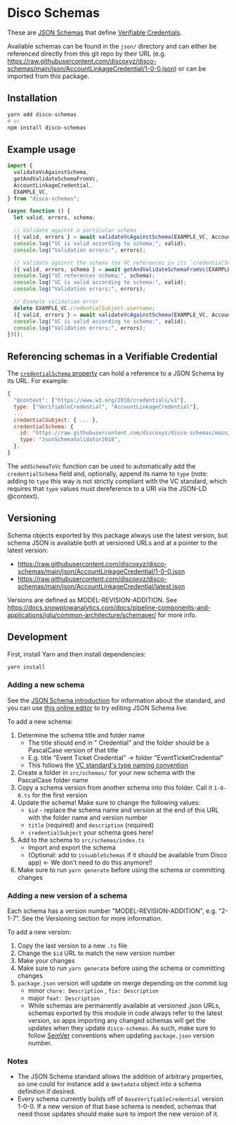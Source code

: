 # Disco Schemas

These are [JSON Schemas](https://json-schema.org/) that define [Verifiable Credentials](https://www.w3.org/TR/vc-data-model/).

Available schemas can be found in the `json/` directory and can either be referenced directly from this git repo by their URL (e.g. https://raw.githubusercontent.com/discoxyz/disco-schemas/main/json/AccountLinkageCredential/1-0-0.json) or can be imported from this package.

## Installation

```bash
yarn add disco-schemas
# or
npm install disco-schemas
```

## Example usage

```js
import {
  validateVcAgainstSchema,
  getAndValidateSchemaFromVc,
  AccountLinkageCredential,
  EXAMPLE_VC,
} from "disco-schemas";

(async function () {
  let valid, errors, schema;

  // Validate against a particular schema
  ({ valid, errors } = await validateVcAgainstSchema(EXAMPLE_VC, AccountLinkageCredential));
  console.log("VC is valid according to schema:", valid);
  console.log("Validation errors:", errors);

  // Validate against the schema the VC references in its `credentialSchema` field, and return that schema
  ({ valid, errors, schema } = await getAndValidateSchemaFromVc(EXAMPLE_VC));
  console.log("VC references schema:", schema);
  console.log("VC is valid according to schema:", valid);
  console.log("Validation errors:", errors);

  // Example validation error
  delete EXAMPLE_VC.credentialSubject.username;
  ({ valid, errors } = await validateVcAgainstSchema(EXAMPLE_VC, AccountLinkageCredential));
  console.log("VC is valid according to schema:", valid);
  console.log("Validation errors:", errors);
})();
```

## Referencing schemas in a Verifiable Credential

The [`credentialSchema` property](https://www.w3.org/TR/vc-data-model/#data-schemas) can hold a reference to a JSON Schema by its URL. For example:

```js
{
  "@context": ["https://www.w3.org/2018/credentials/v1"],
  type: ["VerifiableCredential", "AccountLinkageCredential"],
  ...
  credentialSubject: { ... },
  credentialSchema: {
    id: "https://raw.githubusercontent.com/discoxyz/disco-schemas/main/json/AccountLinkageCredential/1-0-0.json",
    type: "JsonSchemaValidator2018",
  },
}
```

The `addSchemaToVc` function can be used to automatically add the `credentialSchema` field and, optionally, append its name to `type` (note: adding to `type` this way is not strictly compliant with the VC standard, which requires that `type` values must dereference to a URI via the JSON-LD @context).

## Versioning

Schema objects exported by this package always use the latest version, but schema JSON is available both at versioned URLs and at a pointer to the latest version:

- https://raw.githubusercontent.com/discoxyz/disco-schemas/main/json/AccountLinkageCredential/1-0-0.json
- https://raw.githubusercontent.com/discoxyz/disco-schemas/main/json/AccountLinkageCredential/latest.json

Versions are defined as MODEL-REVISION-ADDITION. See https://docs.snowplowanalytics.com/docs/pipeline-components-and-applications/iglu/common-architecture/schemaver/ for more info.

## Development

First, install Yarn and then install dependencies:

```bash
yarn install
```

### Adding a new schema

See the [JSON Schema introduction](https://json-schema.org/learn/getting-started-step-by-step.html) for information about the standard, and you can use [this online editor](https://rjsf-team.github.io/react-jsonschema-form/) to try editing JSON Schema live.

To add a new schema:

1. Determine the schema title and folder name
    - The title should end in " Credential" and the folder should be a PascalCase version of that title
    - E.g. title "Event Ticket Credential" -> folder "EventTicketCredential"
    - This follows the [VC standard's type naming convention](https://www.w3.org/TR/vc-data-model/#types)
1. Create a folder in `src/schemas/` for your new schema with the PascalCase folder name
1. Copy a schema version from another schema into this folder. Call it `1-0-0.ts` for the first version
1. Update the schema! Make sure to change the following values:
    - `$id` - replace the schema name and version at the end of this URL with the folder name and version number
    - `title` (required) and `description` (required)
    - `credentialSubject` your schema goes here!
1. Add to the schema to `src/schemas/index.ts`
    - Import and export the schema
    - (Optional: add to `issuableSchemas` if it should be available from Disco app) <- We don't need to do this anymore!!
1. Make sure to run `yarn generate` before using the schema or committing changes

### Adding a new version of a schema

Each schema has a version number "MODEL-REVISION-ADDITION", e.g. "2-1-7". See the Versioning section for more information.

To add a new version:

1. Copy the last version to a new `.ts` file
1. Change the `$id` URL to match the new version number
1. Make your changes
1. Make sure to run `yarn generate` before using the schema or committing changes
2. `package.json` version will update on merge depending on the commit log
    - minor `chore: Description` , `fix: Description`
    - major `feat: Description`
    - While schemas are permanently available at versioned .json URLs, schemas exported by this module in code always refer to the latest version, so apps importing any changed schemas will get the updates when they update `disco-schemas`. As such, make sure to follow [SemVer](https://semver.org/) conventions when updating `package.json` version number.

### Notes

- The JSON Schema standard allows the addition of arbitrary properties, so one could for instance add a `$metadata` object into a schema definition if desired.
- Every schema currently builds off of `BaseVerifiableCredential` version 1-0-0. If a new version of that base schema is needed, schemas that need those updates should make sure to import the new version of it.
